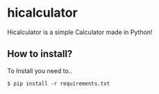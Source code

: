 # hicalculator
Hicalculator is a simple Calculator made in Python!

## How to install?
To Install you need to..

```
$ pip install -r requirements.txt
```
